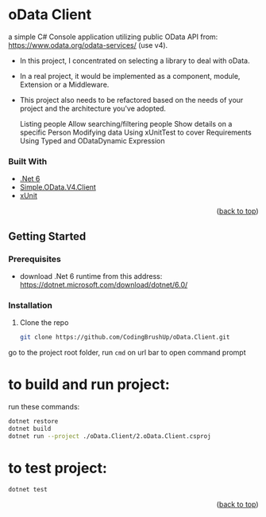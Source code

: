 # oData Client

a simple C# Console application utilizing public OData API from:
https://www.odata.org/odata-services/ (use v4).

* In this project, I concentrated on selecting a library to deal with oData.

* In a real project, it would be implemented as a component, module, Extension or a Middleware.

* This project also needs to be refactored based on the needs of your project and the architecture you've adopted. 

    Listing people
    Allow searching/filtering people
    Show details on a specific Person
    Modifying data
    Using xUnitTest to cover Requirements
    Using Typed and ODataDynamic Expression 

### Built With

* [.Net 6](https://dotnet.microsoft.com/download/dotnet/6.0/)
* [Simple.OData.V4.Client](https://www.nuget.org/packages/Simple.OData.V4.Client/)
* [xUnit](https://xunit.net/)

<p align="right">(<a href="#top">back to top</a>)</p>

<!-- GETTING STARTED -->
## Getting Started

### Prerequisites

* download .Net 6 runtime from this address: https://dotnet.microsoft.com/download/dotnet/6.0/

### Installation

1. Clone the repo
   ```sh
   git clone https://github.com/CodingBrushUp/oData.Client.git
   ```



go to the project root folder, run `cmd` on url bar to open command prompt

# to build and run project:

run these commands:
```sh
dotnet restore
dotnet build
dotnet run --project ./oData.Client/2.oData.Client.csproj
```

# to test project:

```sh
dotnet test
```
<p align="right">(<a href="#top">back to top</a>)</p>
